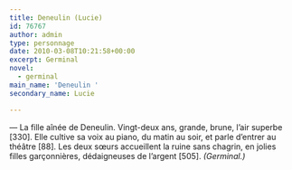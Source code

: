 ```yaml
---
title: Deneulin (Lucie)
id: 76767
author: admin
type: personnage
date: 2010-03-08T10:21:58+00:00
excerpt: Germinal
novel:
  - germinal
main_name: 'Deneulin '
secondary_name: Lucie

---
```

— La fille aînée de Deneulin. Vingt-deux ans, grande, brune, l&rsquo;air superbe [330]. Elle cultive sa voix au piano, du matin au soir, et parle d&rsquo;entrer au théâtre [88]. Les deux sœurs accueillent la ruine sans chagrin, en jolies filles garçonnières, dédaigneuses de l&rsquo;argent [505]. _(Germinal.)_